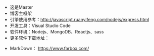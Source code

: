 * 这是Master
* 博客主框架
* 引擎使用参考：http://javascript.ruanyifeng.com/nodejs/express.html
* 开发工具：Visual Studio Code
* 软件环境：Nodejs、MongoDB、Reactjs、sass
* 更多软件下载地址：
 - MarkDown： https://www.farbox.com/